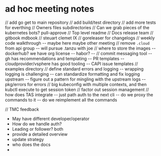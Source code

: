 # ad hoc meeting notes

// add go get to main repository
// add build/test directory
// add more tests for everthing
// Owners files subdirectories
// Can we grab pieces of the kubernetes bots? pull-approve
// Top level readme
// Docs release team // gitbook mdbook // steuart clemet IX
// goreleaser for changelogs
// weekly code walkthrough -- maybe here maybe other meeting
// remove `.cloud` from api group -- will pursue .tanzu with joe
// where to store the images -- dockerhub? we have org license -- habor? -- 
// commit messaging tool -- gh has recommendations and templating -- PR templates
    -- cloudprovider/vsphere has good tooling
    -- CAPI issue templates
// examples directory
// define standard errors and logging
    -- wrapping logging is challenging
    -- can standardize formatting and fix logging upstream
    -- figure out a pattern for mingling with the upstream logs
    -- pkg/errors for errors
// big kubeconfig with multiple contexts, and then kubctl execute to get session token
// factor out session management
// how does TAS integrate
    -- just path auth to the next cli
    -- do we proxy the commands to it
    -- do we reimplement all the commands


// TMC feedback

* May have different developer/operator 
* How do we handle auth?
* Leading or follower? both
* provide a detailed overview
* update strategy
* who does the docs
* 